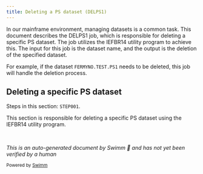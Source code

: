 ```yaml
---
title: Deleting a PS dataset (DELPS1)
---
```

In our mainframe environment, managing datasets is a common task. This document describes the DELPS1 job, which is responsible for deleting a specific PS dataset. The job utilizes the IEFBR14 utility program to achieve this. The input for this job is the dataset name, and the output is the deletion of the specified dataset.

For example, if the dataset `FERMYNO.TEST.PS1` needs to be deleted, this job will handle the deletion process.

## Deleting a specific PS dataset

Steps in this section: `STEP001`.

This section is responsible for deleting a specific PS dataset using the IEFBR14 utility program.

&nbsp;

*This is an auto-generated document by Swimm 🌊 and has not yet been verified by a human*

<SwmMeta version="3.0.0" repo-id="Z2l0aHViJTNBJTNBbWFpbmZyYW1lJTNBJTNBU3dpbW0tRGVtbw==" repo-name="mainframe"><sup>Powered by [Swimm](/)</sup></SwmMeta>
